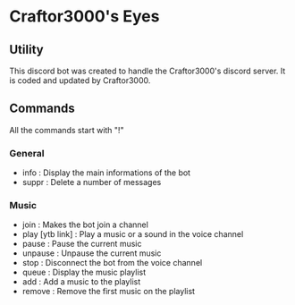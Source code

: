 # Craftor3000's Eyes

## Utility

This discord bot was created to handle the Craftor3000's discord server.
It is coded and updated by Craftor3000.

## Commands

All the commands start with "!"

### General

- info : Display the main informations of the bot
- suppr <number> : Delete a number of messages

### Music

- join : Makes the bot join a channel
- play [ytb link] : Play a music or a sound in the voice channel
- pause : Pause the current music
- unpause : Unpause the current music
- stop : Disconnect the bot from the voice channel
- queue : Display the music playlist
- add <ytb link> : Add a music to the playlist
- remove : Remove the first music on the playlist
